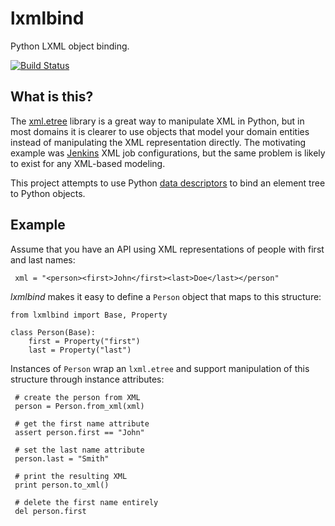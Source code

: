 lxmlbind
=========

Python LXML object binding.

[![Build Status](https://travis-ci.org/jessemyers/lxmlbind.png)](https://travis-ci.org/jessemyers/lxmlbind)

What is this?
-------------

The [xml.etree][1] library is a great way to manipulate XML in Python, but in most domains
it is clearer to use objects that model your domain entities instead of manipulating
the XML representation directly. The motivating example was [Jenkins][2] XML job
configurations, but the same problem is likely to exist for any XML-based modeling.

This project attempts to use Python [data descriptors][3] to bind an element tree
to Python objects.

 [1]: http://lxml.de/tutorial.html
 [2]: http://jenkins-ci.org/
 [3]: http://docs.python.org/2/howto/descriptor.html

Example
-------

Assume that you have an API using XML representations of people with first and last names:

     xml = "<person><first>John</first><last>Doe</last></person"

*lxmlbind* makes it easy to define a `Person` object that maps to this structure:

    from lxmlbind import Base, Property

    class Person(Base):
        first = Property("first")
        last = Property("last")

Instances of `Person` wrap an `lxml.etree` and support manipulation of this structure
through instance attributes:

     # create the person from XML
     person = Person.from_xml(xml)
     
     # get the first name attribute
     assert person.first == "John"
     
     # set the last name attribute
     person.last = "Smith"
     
     # print the resulting XML
     print person.to_xml()
     
     # delete the first name entirely
     del person.first
